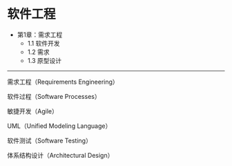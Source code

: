 # 软件工程

- 第1章：需求工程
    - 1.1 软件开发
    - 1.2 需求
    - 1.3 原型设计

---

需求工程（Requirements Engineering）

软件过程（Software Processes）

敏捷开发（Agile）

UML（Unified Modeling Language）

软件测试（Software Testing）

体系结构设计（Architectural Design）